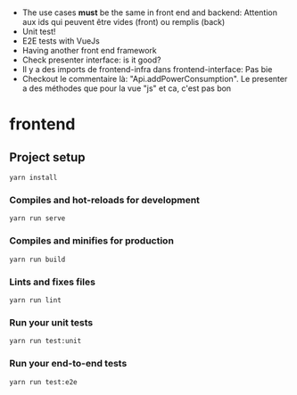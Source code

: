 #
- The use cases **must** be the same in front end and backend: Attention aux ids qui peuvent être vides (front) ou remplis (back)
- Unit test!
- E2E tests with VueJs
- Having another front end framework
- Check presenter interface: is it good?
- Il y a des imports de frontend-infra dans frontend-interface: Pas bie
- Checkout le commentaire là: "Api.addPowerConsumption". Le presenter a des méthodes que pour la vue "js" et ca, c'est pas bon

# frontend

## Project setup
```
yarn install
```

### Compiles and hot-reloads for development
```
yarn run serve
```

### Compiles and minifies for production
```
yarn run build
```

### Lints and fixes files
```
yarn run lint
```

### Run your unit tests
```
yarn run test:unit
```

### Run your end-to-end tests
```
yarn run test:e2e
```
